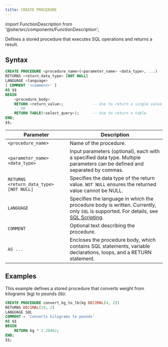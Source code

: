 ```yaml
---
title: CREATE PROCEDURE
---
```

import FunctionDescription from '@site/src/components/FunctionDescription';

<FunctionDescription description="Introduced or updated: v1.2.637"/>

Defines a stored procedure that executes SQL operations and returns a result.

## Syntax

```sql
CREATE PROCEDURE <procedure_name>(<parameter_name> <data_type>, ...) 
RETURNS <return_data_type> [NOT NULL]
LANGUAGE <language> 
[ COMMENT '<comment>' ] 
AS $$
BEGIN
    <procedure_body>
    RETURN <return_value>;             -- Use to return a single value
    -- OR
    RETURN TABLE(<select_query>);      -- Use to return a table
END;
$$;
```

| Parameter                               | Description                                                                                                               |
|-----------------------------------------|---------------------------------------------------------------------------------------------------------------------------|
| `<procedure_name>`                      | Name of the procedure.                                                                                                    |
| `<parameter_name> <data_type>`          | Input parameters (optional), each with a specified data type. Multiple parameters can be defined and separated by commas. |
| `RETURNS <return_data_type> [NOT NULL]` | Specifies the data type of the return value. `NOT NULL` ensures the returned value cannot be NULL.                        |
| `LANGUAGE`                              | Specifies the language in which the procedure body is written. Currently, only `SQL` is supported. For details, see [SQL Scripting](/guides/query/stored-procedure#sql-scripting).                       |
| `COMMENT`                               | Optional text describing the procedure.                                                                                   |
| `AS ...`                                | Encloses the procedure body, which contains SQL statements, variable declarations, loops, and a  RETURN statement.        |

## Examples

This example defines a stored procedure that converts weight from kilograms (kg) to pounds (lb):

```sql
CREATE PROCEDURE convert_kg_to_lb(kg DECIMAL(4, 2)) 
RETURNS DECIMAL(10, 2) 
LANGUAGE SQL 
COMMENT = 'Converts kilograms to pounds'
AS $$
BEGIN
    RETURN kg * 2.20462;
END;
$$;
```